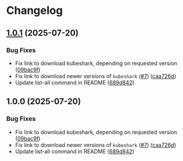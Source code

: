 # Changelog

## [1.0.1](https://github.com/rm3l/asdf-kubeshark/compare/v1.0.0...v1.0.1) (2025-07-20)


### Bug Fixes

* Fix link to download kubeshark, depending on requested version ([09bac9f](https://github.com/rm3l/asdf-kubeshark/commit/09bac9ff8753e5138b5b0458f18f3c678d5232b6))
* Fix link to download newer versions of `kubeshark` ([#7](https://github.com/rm3l/asdf-kubeshark/issues/7)) ([caa726d](https://github.com/rm3l/asdf-kubeshark/commit/caa726d786fb234e98287c525d3668046e29795d))
* Update list-all command in README ([689d842](https://github.com/rm3l/asdf-kubeshark/commit/689d8427c4a2ea4c56850acd94f7593e60c2a38f))

## 1.0.0 (2025-07-20)


### Bug Fixes

* Fix link to download kubeshark, depending on requested version ([09bac9f](https://github.com/rm3l/asdf-kubeshark/commit/09bac9ff8753e5138b5b0458f18f3c678d5232b6))
* Fix link to download newer versions of `kubeshark` ([#7](https://github.com/rm3l/asdf-kubeshark/issues/7)) ([caa726d](https://github.com/rm3l/asdf-kubeshark/commit/caa726d786fb234e98287c525d3668046e29795d))
* Update list-all command in README ([689d842](https://github.com/rm3l/asdf-kubeshark/commit/689d8427c4a2ea4c56850acd94f7593e60c2a38f))
